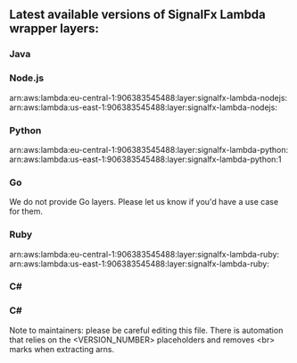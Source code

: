 <h2>Latest available versions of SignalFx Lambda wrapper layers:</h2>

<h3>Java</h3> 
<h3>Node.js</h3>  
arn:aws:lambda:eu-central-1:906383545488:layer:signalfx-lambda-nodejs:<VERSION_NUMBER><br>
arn:aws:lambda:us-east-1:906383545488:layer:signalfx-lambda-nodejs:<VERSION_NUMBER><br>
<h3>Python</h3>
arn:aws:lambda:eu-central-1:906383545488:layer:signalfx-lambda-python:<VERSION_NUMBER><br>
arn:aws:lambda:us-east-1:906383545488:layer:signalfx-lambda-python:1<VERSION_NUMBER><br>
<h3>Go</h3>
We do not provide Go layers. 
Please let us know if you'd have a use case for them. 
<h3>Ruby</h3> 
arn:aws:lambda:eu-central-1:906383545488:layer:signalfx-lambda-ruby:<VERSION_NUMBER><br>
arn:aws:lambda:us-east-1:906383545488:layer:signalfx-lambda-ruby:<VERSION_NUMBER><br>
<h3>C#</h3> 


<h3>C#</h3> 

Note to maintainers: please be careful editing this file. 
There is automation that relies on the <VERSION_NUMBER> placeholders and removes \<br\> marks when extracting arns.
